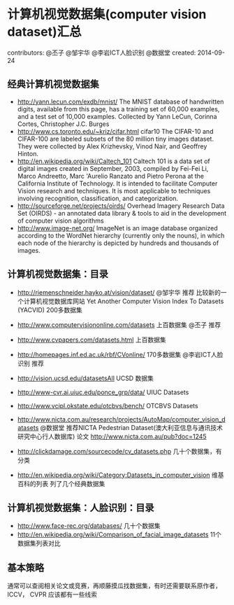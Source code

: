 # 计算机视觉数据集(computer vision dataset)汇总
contributors: @丕子 @邹宇华 @李岩ICT人脸识别 @数据堂
created: 2014-09-24

## 经典计算机视觉数据集
* http://yann.lecun.com/exdb/mnist/ The MNIST database of handwritten digits, available from this page, has a training set of 60,000 examples, and a test set of 10,000 examples. Collected by Yann LeCun, Corinna Cortes, Christopher J.C. Burges
* http://www.cs.toronto.edu/~kriz/cifar.html cifar10 The CIFAR-10 and CIFAR-100 are labeled subsets of the 80 million tiny images dataset. They were collected by Alex Krizhevsky, Vinod Nair, and Geoffrey Hinton. 
* http://en.wikipedia.org/wiki/Caltech_101 Caltech 101 is a data set of digital images created in September, 2003, compiled by Fei-Fei Li, Marco Andreetto, Marc 'Aurelio Ranzato and Pietro Perona at the California Institute of Technology. It is intended to facilitate Computer Vision research and techniques. It is most applicable to techniques involving recognition, classification, and categorization. 
* http://sourceforge.net/projects/oirds/ Overhead Imagery Research Data Set (OIRDS) - an annotated data library & tools to aid in the development of computer vision algorithms
* http://www.image-net.org/ ImageNet is an image database organized according to the WordNet hierarchy (currently only the nouns), in which each node of the hierarchy is depicted by hundreds and thousands of images. 

## 计算机视觉数据集：目录
* http://riemenschneider.hayko.at/vision/dataset/ @邹宇华 推荐 比较新的一个计算机视觉数据库网站 Yet Another Computer Vision Index To Datasets (YACVID) 200多数据集 
* http://www.computervisiononline.com/datasets 上百数据集  @丕子 推荐
* http://www.cvpapers.com/datasets.html 上百数据集
* http://homepages.inf.ed.ac.uk/rbf/CVonline/  170多数据集 @李岩ICT人脸识别 推荐 

* http://vision.ucsd.edu/datasetsAll  UCSD 数据集
* http://www-cvr.ai.uiuc.edu/ponce_grp/data/ UIUC Datasets
* http://www.vcipl.okstate.edu/otcbvs/bench/ OTCBVS Datasets
* http://www.nicta.com.au/research/projects/AutoMap/computer_vision_datasets  @数据堂  推荐NICTA Pedestrian Dataset(澳大利亚信息与通讯技术研究中心行人数据库) 论文 http://www.nicta.com.au/pub?doc=1245
* http://clickdamage.com/sourcecode/cv_datasets.php 几十个数据集，有分类
* http://en.wikipedia.org/wiki/Category:Datasets_in_computer_vision 维基百科的列表 列了几个经典数据集

## 计算机视觉数据集：人脸识别：目录
* http://www.face-rec.org/databases/  几十个数据集
* http://en.wikipedia.org/wiki/Comparison_of_facial_image_datasets  11个数据集列表对比

## 基本策略
通常可以查阅相关论文或竞赛，再顺藤摸瓜找数据集，有时还需要联系原作者， ICCV， CVPR 应该都有一些线索

